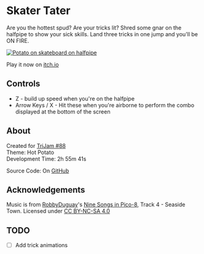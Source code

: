 # Skater Tater
Are you the hottest spud? Are your tricks lit? Shred some gnar on the halfpipe to show your sick skills. Land three tricks in one jump and you'll be ON FIRE.

[![Potato on skateboard on halfpipe](screenshots/cover.png)](https://caterpillargames.itch.io/skater-tater)

Play it now on [itch.io](https://caterpillargames.itch.io/skater-tater)

## Controls
* Z - build up speed when you're on the halfpipe
* Arrow Keys / X - Hit these when you're airborne to perform the combo displayed at the bottom of the screen




## About
<!--BEGIN TRIJAM-->
Created for [TriJam #88](https://itch.io/jam/trijam-88/entries)  
Theme: Hot Potato  
Development Time: 2h 55m 41s  
<!--END TRIJAM-->

Source Code: On [GitHub](https://github.com/CaterpillarGames/pico8-games/tree/master/carts/skater-tater)

## Acknowledgements
Music is from [RobbyDuguay](https://www.lexaloffle.com/bbs/?uid=11038)'s [Nine Songs in Pico-8](https://www.lexaloffle.com/bbs/?tid=2619), Track 4 - Seaside Town. 
Licensed under [CC BY-NC-SA 4.0](https://creativecommons.org/licenses/by-nc-sa/4.0/)


## TODO
- [ ] Add trick animations

